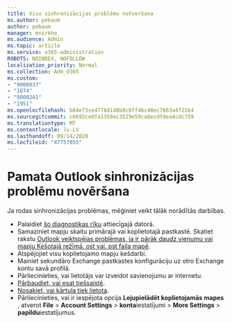 ```yaml
---
title: Visu sinhronizācijas problēmu notveršana
ms.author: pebaum
author: pebaum
manager: mnirkhe
ms.audience: Admin
ms.topic: article
ms.service: o365-administration
ROBOTS: NOINDEX, NOFOLLOW
localization_priority: Normal
ms.collection: Adm_O365
ms.custom:
- "9000037"
- "1674"
- "9000241"
- "1951"
ms.openlocfilehash: b84e73ce4776d148b8c0ff46c48ec7663a4f21b4
ms.sourcegitcommit: c6692ce0fa1358ec3529e59ca0ecdfdea4cdc759
ms.translationtype: MT
ms.contentlocale: lv-LV
ms.lasthandoff: 09/14/2020
ms.locfileid: "47757055"
---
```

# <a name="basic-outlook-sync-troubleshooting"></a>Pamata Outlook sinhronizācijas problēmu novēršana

Ja rodas sinhronizācijas problēmas, mēģiniet veikt tālāk norādītās darbības.

- Palaidiet [šo diagnostikas rīku](https://aka.ms/sara-outlooksendreceive) attiecīgajā datorā.
- Samaziniet mapju skaitu primārajā vai koplietotajā pastkastē. Skatiet rakstu [Outlook veiktspējas problēmas, ja ir pārāk daudz vienumu vai mapju Kešotajā režīmā. ost vai. pst faila mapē](https://support.microsoft.com/help/2768656/outlook-performance-issues-when-there-are-too-many-items-or-folders-in).
- Atspējojiet visu koplietojamo mapju kešdarbi.
- Mainiet sekundāro Exchange pastkastes konfigurāciju uz otro Exchange kontu savā profilā.
- Pārliecinieties, vai lietotājs var izveidot savienojumu ar internetu. 
- [Pārbaudiet, vai esat tiešsaistē](https://support.office.com/article/2460e4a8-16c7-47fc-b204-b1549275aac9).
- [Nosakiet, vai kārtula tiek lietota](https://support.office.com/article/C24F5DEA-9465-4DF4-AD17-A50704D66C59).
- Pārliecinieties, vai ir iespējota opcija **Lejupielādēt koplietojamās mapes** , atverot **File**  >  **Account Settings**  >  **konta**iestatījumi  >  **More Settings**  >  **papildu**iestatījumus.
